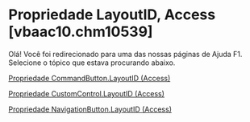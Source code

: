 
# Propriedade LayoutID, Access [vbaac10.chm10539]

Olá! Você foi redirecionado para uma das nossas páginas de Ajuda F1. Selecione o tópico que estava procurando abaixo.

[Propriedade CommandButton.LayoutID (Access)](http://msdn.microsoft.com/library/8b511bf2-659b-f2d4-1aeb-0c238a7972a9%28Office.15%29.aspx)

[Propriedade CustomControl.LayoutID (Access)](http://msdn.microsoft.com/library/87fab4f4-cd1a-73cd-a36d-d735723c7511%28Office.15%29.aspx)

[Propriedade NavigationButton.LayoutID (Access)](http://msdn.microsoft.com/library/4eaa0461-4c2e-6ed5-f699-fdf879962b8a%28Office.15%29.aspx)
